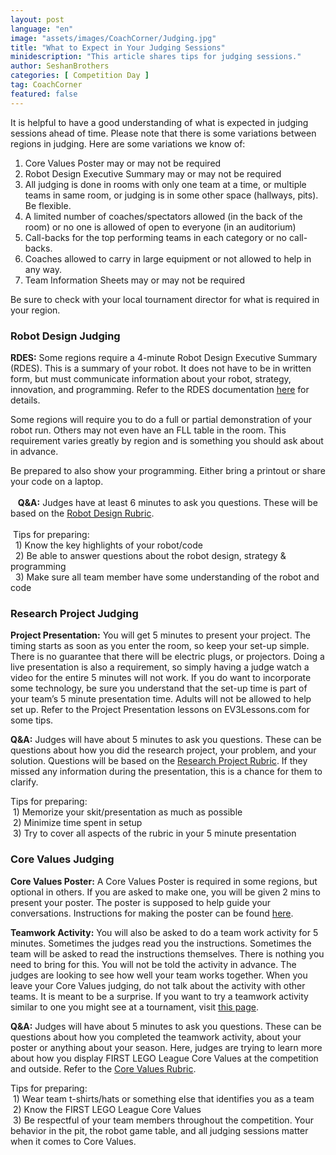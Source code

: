```yaml
---
layout: post
language: "en"
image: "assets/images/CoachCorner/Judging.jpg"
title: "What to Expect in Your Judging Sessions"
minidescription: "This article shares tips for judging sessions."
author: SeshanBrothers
categories: [ Competition Day ]
tag: CoachCorner
featured: false
---
```


It is helpful to have a good understanding of what is expected in judging sessions ahead of time. Please note that there is some variations between regions in judging. Here are some variations we know of:

1) Core Values Poster may or may not be required<br>
2) Robot Design Executive Summary may or may not be required<br>
3) All judging is done in rooms with only one team at a time, or multiple teams in same room, or judging is in some other space (hallways, pits). Be flexible.<br>
4) A limited number of coaches/spectators allowed (in the back of the room) or no one is allowed of open to everyone (in an auditorium)<br>
5) Call-backs for the top performing teams in each category or no call-backs.<br>
6) Coaches allowed to carry in large equipment or not allowed to help in any way.<br>
7) Team Information Sheets may or may not be required

Be sure to check with your local tournament director for what is required in your region.

### Robot Design Judging

<b>RDES:</b> Some regions require a 4-minute Robot Design Executive Summary (RDES). This is a summary of your robot. It does not have to be in written form, but must communicate information about your robot, strategy, innovation, and programming. Refer to the RDES documentation <a href="http://fll.larobotics.org/resources/Robot_Design_Executive_Summay_LA.pdf">here</a> for details.

Some regions will require you to do a full or partial demonstration of your robot run. Others may not even have an FLL table in the room. This requirement varies greatly by region and is something you should ask about in advance.

Be prepared to also show your programming. Either bring a printout or share your code on a laptop.
<br>
<br>
 
 <b>Q&A:</b> Judges have at least 6 minutes to ask you questions. These will be based on the <a href="http://firstlegoleague.org/sites/default/files/hydro-dynamics/first-lego-league-rubrics.pdf">Robot Design Rubric</a>.
 <br>
 <br>
 Tips for preparing:<br>
  1) Know the key highlights of your robot/code <br>
  2) Be able to answer questions about the robot design, strategy & programming<br>
  3) Make sure all team member have some understanding of the robot and code<br>

### Research Project Judging

<b>Project Presentation:</b> You will get 5 minutes to present your project. The timing starts as soon as you enter the room, so keep your set-up simple.  There is no guarantee that there will be electric plugs, or projectors. Doing a live presentation is also a requirement, so simply having a judge watch a video for the entire 5 minutes will not work. If you do want to incorporate some technology, be sure you understand that the set-up time is part of your team’s 5 minute presentation time. Adults will not be allowed to help set up.  Refer to the Project Presentation lessons on EV3Lessons.com for some tips.

<b>Q&A:</b> Judges will have about 5 minutes to ask you questions. These can be questions about how you did the research project, your problem, and your solution. Questions will be based on the <a href="http://firstlegoleague.org/sites/default/files/hydro-dynamics/first-lego-league-rubrics.pdf">Research Project Rubric</a>. If they missed any information during the presentation, this is a chance for them to clarify.

Tips for preparing:<br>
 1) Memorize your skit/presentation as much as possible<br>
 2) Minimize time spent in setup<br>
 3) Try to cover all aspects of the rubric in your 5 minute presentation

### Core Values Judging

<b>Core Values Poster:</b> A Core Values Poster is required in some regions, but optional in others. If you are asked to make one, you will be given 2 mins to present your poster. The poster is supposed to help guide your conversations. Instructions for making the poster can be found <a href="http://firstlegoleague.org/sites/default/files/world-festival/trash-trek/core-values-poster.pdf">here</a>.

<b>Teamwork Activity:</b> You will also be asked to do a team work activity for 5 minutes. Sometimes the judges read you the instructions. Sometimes the team will be asked to read the instructions themselves. There is nothing you need to bring for this. You will not be told the activity in advance.  The judges are looking to see how well your team works together. When you leave your Core Values judging, do not talk about the activity with other teams. It is meant to be a surprise. If you want to try a teamwork activity similar to one you might see at a tournament, visit <a href="http://ev3lessons.com/corevalues.html?lang=en-us">this page</a>.

<b>Q&A:</b> Judges will have about 5 minutes to ask you questions. These can be questions about how you completed the teamwork activity, about your poster or anything about your season. Here, judges are trying to learn more about how you display FIRST LEGO League Core Values at the competition and outside. Refer to the <a href="http://firstlegoleague.org/sites/default/files/hydro-dynamics/first-lego-league-rubrics.pdf">Core Values Rubric</a>.

Tips for preparing: <br>
 1) Wear team t-shirts/hats or something else that identifies you as a team<br>
 2) Know the FIRST LEGO League Core Values<br>
 3) Be respectful of your team members throughout the competition. Your behavior in the pit, the robot game table, and all judging sessions matter when it comes to Core Values.
